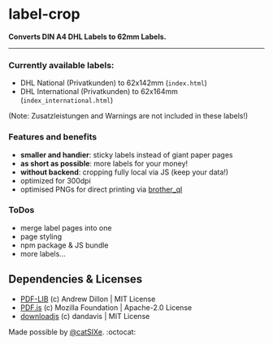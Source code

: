 # label-crop
**Converts DIN A4 DHL Labels to 62mm Labels.**

---

### Currently available labels:
- DHL National (Privatkunden) to 62x142mm (`index.html`)
- DHL International (Privatkunden) to 62x164mm (`index_international.html`)

(Note: Zusatzleistungen and Warnings are not included in these labels!)

### Features and benefits
- **smaller and handier**: sticky labels instead of giant paper pages
- **as short as possible**: more labels for your money!
- **without backend**: cropping fully local via JS (keep your data!)
- optimized for 300dpi
- optimised PNGs for direct printing via [brother_ql](https://github.com/pklaus/brother_ql)

### ToDos
- merge label pages into one
- page styling
- npm package & JS bundle
- more labels...

## Dependencies & Licenses
- [PDF-LIB](https://github.com/Hopding/pdf-lib) (c) Andrew Dillon | MIT License
- [PDF.js](https://github.com/mozilla/pdf.js) (c) Mozilla Foundation | Apache-2.0 License
- [downloadjs](https://github.com/rndme/download) (c) dandavis | MIT License

Made possible by [@catSIXe](https://github.com/catSIXe). :octocat:
